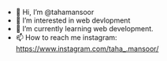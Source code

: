 - 👋 Hi, I’m @tahamansoor
- 👀 I’m interested in web devlopment
- 🌱 I’m currently learning web development.
- 📫 How to reach me instagram: https://www.instagram.com/taha_.mansoor/

<!---
tahamansoor/tahamansoor is a ✨ special ✨ repository because its `README.md` (this file) appears on your GitHub profile.
You can click the Preview link to take a look at your changes.
--->
